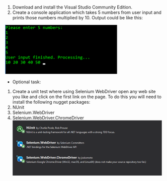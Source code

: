
1.	Download and install the Visual Studio Community Edition.
2.	Create a console application which takes 5 numbers from user input and prints those numbers multiplied by 10.
Output could be like this:

![1](https://github.com/jekoGetMan/Csharp1/blob/master/task1.png)


* Optional task: 
1.	Create a unit test where using Selenium WebDriver open any web site you like and click on the first link on the page.
To do this you will need to install the following nugget packages:
1.	NUnit
2.	Selenium.WebDriver
3.	Selenium.WebDriver.ChromeDriver
![2](https://github.com/jekoGetMan/Csharp1/blob/master/task2.png)
